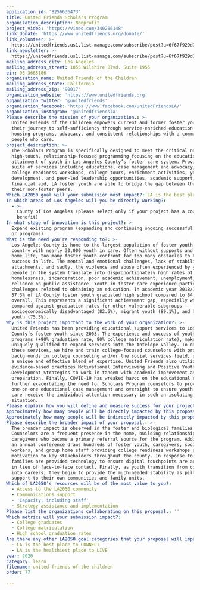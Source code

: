 ```yaml
---
application_id: '8256636473'
title: United Friends Scholars Program
organization_description: Nonprofit
project_video: 'https://vimeo.com/340266148'
link_donate: 'https://www.unitedfriends.org/donate/'
link_volunteer: >-
  https://unitedfriends.us1.list-manage.com/subscribe/post?u=6f67f929d7f1c76e00bc7372f&id=e7a3358d20
link_newsletter: >-
  https://unitedfriends.us1.list-manage.com/subscribe/post?u=6f67f929d7f1c76e00bc7372f&id=e7a3358d20
mailing_address_city: Los Angeles
mailing_address_street: 1055 Wilshire Blvd. Suite 1955
ein: 95-3665186
organization_name: United Friends of the Children
mailing_address_state: California
mailing_address_zip: '90017'
organization_website: 'https://www.unitedfriends.org'
organization_twitter: '@unitedfriends'
organization_facebook: 'https://www.facebook.com/UnitedFriendsLA/'
organization_instagram: '@unitedfriendsla'
Please describe the mission of your organization.: >-
  United Friends of the Children empowers current and former foster youth on
  their journey to self-sufficiency through service-enriched education and
  housing programs, advocacy, and consistent relationships with a community of
  people who care.
project_description: >-
  The Scholars Program is specifically designed to meet the critical need for
  high-touch, relationship-focused programming focusing on the educational
  attainment of youth in Los Angeles County’s foster care system. Providing a
  suite of services including educational case management and advocacy,
  college-readiness workshops, college tours, enrichment activities, youth
  development, and peer-led leadership opportunities, academic support, and
  financial aid, LA foster youth are able to bridge the gap between them and
  their non-foster peers.
Which LA2050 goal will your submission most impact?: LA is the best place to LEARN
In which areas of Los Angeles will you be directly working?:
  - >-
    County of Los Angeles (please select only if your project has a countywide
    benefit)
In what stage of innovation is this project?: >-
  Expand existing program (expanding and continuing ongoing successful projects
  or programs)
What is the need you’re responding to?: >-
  Los Angeles County is home to the largest population of foster youth in the
  country with nearly 30,000 youth in care. Often without supports and stable a
  home life, too many foster youth confront far too many obstacles to their
  success in life. The mental and emotional challenges, lack of stability and
  attachments, and sadly, the violence and abuse often experienced by young
  people in the system translate into disproportionately high rates of
  homelessness, incarceration, poor academic achievement, unemployment, and a
  reliance on public assistance. Youth in foster care experience particular
  challenges related to obtaining an education. In academic year 2018/19, only
  57.3% of LA County foster youth graduated high school compared to 84.2%
  overall. This represents a significant achievement gap, especially when
  compared against graduation rates for other vulnerable subgroups –
  socioeconomically disadvantaged (82.6%), migrant youth (89.1%), and homeless
  youth (75.5%).  
Why is this project important to the work of your organization?: >-
  United Friends has been providing educational support services to Los Angeles
  County’s foster youth since 2003. The experience and success of youth in our
  programs (+90% graduation rate, 80% college matriculation rate), makes us
  uniquely qualified to expand services into the Antelope Valley. To deliver
  these services, we hire and train college-focused counselors with professional
  backgrounds in college counseling and/or the social services field, providing
  a unique and effective blend of expertise. United Friends also utilizes the
  evidence-based practices Motivational Interviewing and Positive Youth
  Development Strategies to work in tandem with academic improvement and college
  preparation. Finally, COVID-19 has wreaked havoc on the educational systems
  further exacerbating the need for Scholars Program counselors to provide
  one-on-one educational case management and oversight to ensure youth in foster
  care receive the individual attention necessary in such an isolating
  situation.  
Please explain how you will define and measure success for your project.: "Evaluating the success of the programs is achieved through in-depth data collection and analysis and is led by our Director of Impact and Evaluation. The organization currently utilizes Social Solution’s Apricot system, an encrypted cloud-based case management/outcomes database, to record and analyze participant and administrative data for our programs. This upgraded software allows for more efficient tracking of data points such as participation in key activities, indicators for success, and a youth’s progress toward their goals. Program staff routinely monitor progress towards outcomes utilizing this data monthly and at annual retreats. We also use the National Student Clearinghouse (NSC) database to help confirm the attendance and progression of students through college. This enables us to further track student progress beyond their participation in our program. \n\nOur vision is to close the significant achievement gap between youth in foster care and their non-foster peers. We will be successful when foster youth access institutions of higher education at rates meeting and exceeding the general population – in turn providing the ability to take back control of their lives and create the future they desire. To this end, outcomes for Scholars Program include: \n•\t90% of students will graduate high school \n•\t85% of students will matriculate to college \n•\t70% of college scholars will earn a college degree  \n"
Approximately how many people will be directly impacted by this proposal?: '700'
Approximately how many people will be indirectly impacted by this proposal?: '500'
Please describe the broader impact of your proposal.: >-
  The broader impact is observed in the foster and biological families as well.
  Counselors are a frequent presence in the home, building relationships with
  caregivers who become a primary referral source for the program. Additionally,
  an annual conference draws hundreds of foster youth, caregivers, social
  workers, and group home staff providing college readiness workshops and
  motivation to key stakeholders throughout the county. In response to COVID-19,
  families are provided technology to ensure digital touchpoints are accessible
  in lieu of face-to-face contact. Finally, as youth transition from college and
  into careers, they begin to provide the much-needed stability as pillars of
  support to their own communities and family units.  
Which of LA2050’s resources will be of the most value to you?:
  - Access to the LA2050 community
  - Communications support
  - 'Capacity, including staff'
  - Strategy assistance and implementation
Please list the organizations collaborating on this proposal.: ''
Which metrics will your submission impact?:
  - College graduates
  - College matriculation
  - High school graduation rates
Are there any other LA2050 goal categories that your proposal will impact?:
  - LA is the best place to CONNECT
  - LA is the healthiest place to LIVE
year: 2020
category: learn
filename: united-friends-of-the-children
order: 77

---
```

